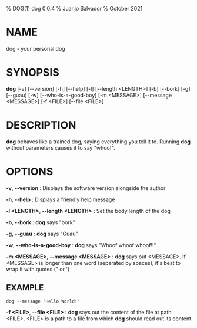 % DOG(1) dog 0.0.4
% Juanjo Salvador
% October 2021

# NAME
dog - your personal dog

# SYNOPSIS
**dog** [-v] [\--version] [-h] [\--help] [-l] [\--length \<LENGTH>] [-b] [\--bork] [-g] [\--guau] [-w] [\--who-is-a-good-boy] [-m \<MESSAGE>] [\--message \<MESSAGE>] [-f \<FILE>] [\--file \<FILE>]

# DESCRIPTION
**dog** behaves like a trained dog, saying everything you tell it to. Running **dog**  without parameters causes it to say "whoof".

# OPTIONS
**-v**, **-\-version**
: Displays the software version alongside the author

**-h**, **-\-help**
: Displays a friendly help message

**-l \<LENGTH>**, **-\-length \<LENGTH>**
: Set the body length of the dog

**-b**, **-\-bork**
: **dog** says "bork"

**-g**, **-\-guau**
: **dog** says "Guau"

**-w**, **-\-who-is-a-good-boy**
: **dog** says "Whoof whoof whoof!!"

**-m \<MESSAGE>**, **-\-message \<MESSAGE>**
: **dog** says out \<MESSAGE>. If \<MESSAGE> is longer than one word (separated by spaces), it's best to wrap it with quotes (" or ')

## EXAMPLE
    dog --message "Hello World!"


**-f \<FILE>**, **-\-file \<FILE>**
: **dog** says out the content of the file at path \<FILE>. \<FILE> is a path to a file from which **dog** should read out its content

